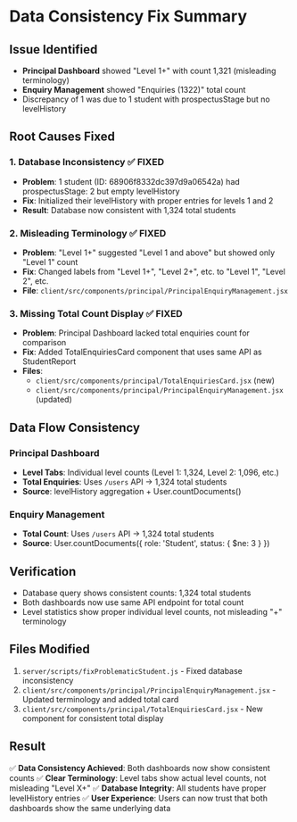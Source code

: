 # Data Consistency Fix Summary

## Issue Identified
- **Principal Dashboard** showed "Level 1+" with count 1,321 (misleading terminology)
- **Enquiry Management** showed "Enquiries (1322)" total count
- Discrepancy of 1 was due to 1 student with prospectusStage but no levelHistory

## Root Causes Fixed

### 1. Database Inconsistency ✅ FIXED
- **Problem**: 1 student (ID: 68906f8332dc397d9a06542a) had prospectusStage: 2 but empty levelHistory
- **Fix**: Initialized their levelHistory with proper entries for levels 1 and 2
- **Result**: Database now consistent with 1,324 total students

### 2. Misleading Terminology ✅ FIXED  
- **Problem**: "Level 1+" suggested "Level 1 and above" but showed only "Level 1" count
- **Fix**: Changed labels from "Level 1+", "Level 2+", etc. to "Level 1", "Level 2", etc.
- **File**: `client/src/components/principal/PrincipalEnquiryManagement.jsx`

### 3. Missing Total Count Display ✅ FIXED
- **Problem**: Principal Dashboard lacked total enquiries count for comparison
- **Fix**: Added TotalEnquiriesCard component that uses same API as StudentReport
- **Files**: 
  - `client/src/components/principal/TotalEnquiriesCard.jsx` (new)
  - `client/src/components/principal/PrincipalEnquiryManagement.jsx` (updated)

## Data Flow Consistency

### Principal Dashboard
- **Level Tabs**: Individual level counts (Level 1: 1,324, Level 2: 1,096, etc.)
- **Total Enquiries**: Uses `/users` API → 1,324 total students
- **Source**: levelHistory aggregation + User.countDocuments()

### Enquiry Management  
- **Total Count**: Uses `/users` API → 1,324 total students
- **Source**: User.countDocuments({ role: 'Student', status: { $ne: 3 } })

## Verification
- Database query shows consistent counts: 1,324 total students
- Both dashboards now use same API endpoint for total count
- Level statistics show proper individual level counts, not misleading "+" terminology

## Files Modified
1. `server/scripts/fixProblematicStudent.js` - Fixed database inconsistency
2. `client/src/components/principal/PrincipalEnquiryManagement.jsx` - Updated terminology and added total card
3. `client/src/components/principal/TotalEnquiriesCard.jsx` - New component for consistent total display

## Result
✅ **Data Consistency Achieved**: Both dashboards now show consistent counts
✅ **Clear Terminology**: Level tabs show actual level counts, not misleading "Level X+" 
✅ **Database Integrity**: All students have proper levelHistory entries
✅ **User Experience**: Users can now trust that both dashboards show the same underlying data
